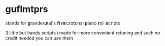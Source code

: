 # guflmtprs
stands for **g**rander**u**tai's **fl** **m**icro**t**onal **p**iano **r**oll **s**cripts

3 little but handy scripts i made for more convenient retuning and such
no credit needed you can use them
